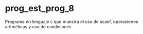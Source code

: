 # prog_est_prog_8
Programa en lenguaje c que muestra el uso de scanf, operaciones aritméticas y uso de condiciones
